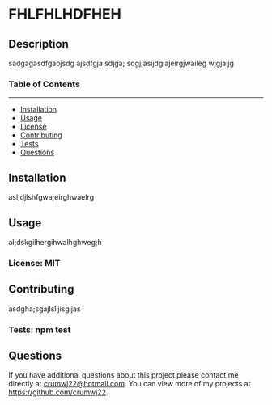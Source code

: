 
# FHLFHLHDFHEH
  

## Description ## 
    
sadgagasdfgaojsdg ajsdfgja sdjga; sdgj;asijdgiajeirgjwaileg wjgjaijg


### Table of Contents
---
* [Installation](#installation)
* [Usage](#usage)
* [License](#license)
* [Contributing](#contributing)
* [Tests](#tests)
* [Questions](#questions)
  

## Installation ##
    
asl;djlshfgwa;eirghwaelrg
  

## Usage ##

    
al;dskgilhergihwalhghweg;h



### License: MIT

  

## Contributing ##
  
asdgha;sgajlslijisgijas



### Tests: npm test 

  

## Questions ##
  
If you have additional questions about this project please contact me directly at <crumwj22@hotmail.com>. 
You can view more of my projects at <https://github.com/crumwj22>.
